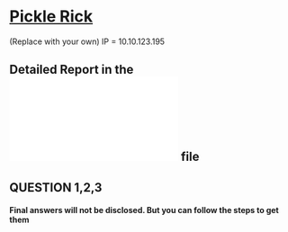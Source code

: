 # [Pickle Rick](https://tryhackme.com/room/picklerick)

(Replace with your own)
IP = 10.10.123.195

## Detailed Report in the ![report.pdf](report.pdf) file

## QUESTION 1,2,3
#### Final answers will not be disclosed. But you can follow the steps to get them


